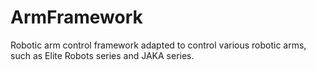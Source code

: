 # ArmFramework
Robotic arm control framework adapted to control various robotic arms, such as Elite Robots series and JAKA series. 
